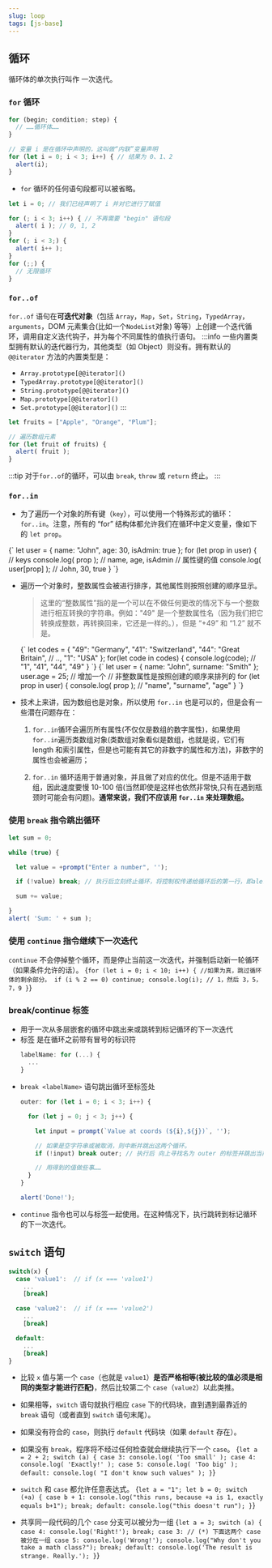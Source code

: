 ```yaml
---
slug: loop
tags: [js-base]
---
```


## 循环
循环体的单次执行叫作 一次迭代。
### `for` 循环
```js
for (begin; condition; step) {
  // ……循环体……
}

// 变量 i 是在循环中声明的，这叫做“内联”变量声明
for (let i = 0; i < 3; i++) { // 结果为 0、1、2
  alert(i);
}
```
- `for` 循环的任何语句段都可以被省略。
```js
let i = 0; // 我们已经声明了 i 并对它进行了赋值

for (; i < 3; i++) { // 不再需要 "begin" 语句段
  alert( i ); // 0, 1, 2
}
for (; i < 3;) {
  alert( i++ );
}
for (;;) {
  // 无限循环
}
```

### `for..of`
`for..of` 语句在**可迭代对象**（包括 `Array`，`Map`，`Set`，`String`，`TypedArray`，`arguments`，DOM 元素集合(比如一个`NodeList`对象) 等等）上创建一个迭代循环，调用自定义迭代钩子，并为每个不同属性的值执行语句。
:::info
一些内置类型拥有默认的迭代器行为，其他类型（如 Object）则没有。拥有默认的 `@@iterator` 方法的内置类型是：
- `Array.prototype[@@iterator]()`
- `TypedArray.prototype[@@iterator]()`
- `String.prototype[@@iterator]()`
- `Map.prototype[@@iterator]()`
- `Set.prototype[@@iterator]()`
:::
```js
let fruits = ["Apple", "Orange", "Plum"];

// 遍历数组元素
for (let fruit of fruits) {
  alert( fruit );
}
```
:::tip
对于`for..of`的循环，可以由 `break`, `throw` 或 `return` 终止。
:::

### `for..in`
- 为了遍历一个对象的所有键（`key`），可以使用一个特殊形式的循环：`for..in`。注意，所有的 “for” 结构体都允许我们在循环中定义变量，像如下的 `let prop`。
<CodeRun>
{`
let user = {
  name: "John",
  age: 30,
  isAdmin: true
};
for (let prop in user) {
  // keys
  console.log( prop );  // name, age, isAdmin
  // 属性键的值
  console.log( user[prop] ); // John, 30, true
}
`}
</CodeRun>

- 遍历一个对象时，整数属性会被进行排序，其他属性则按照创建的顺序显示。
  > 这里的“整数属性”指的是一个可以在不做任何更改的情况下与一个整数进行相互转换的字符串。例如："49" 是一个整数属性名（因为我们把它转换成整数，再转换回来，它还是一样的。），但是 “+49” 和 “1.2” 就不是。

  <CodeRun>
  {`
  let codes = {
    "49": "Germany",
    "41": "Switzerland",
    "44": "Great Britain",
    // ..,
    "1": "USA"
  };
  for(let code in codes) {
    console.log(code); // "1", "41", "44", "49"
  }
  `}
  </CodeRun>
  <CodeRun>
  {`
  let user = {
    name: "John",
    surname: "Smith"
  };
  user.age = 25; // 增加一个
  // 非整数属性是按照创建的顺序来排列的
  for (let prop in user) {
    console.log( prop ); // "name", "surname", "age"
  }
  `}
  </CodeRun>

- 技术上来讲，因为数组也是对象，所以使用 `for..in` 也是可以的，但是会有一些潜在问题存在：
  1. `for..in`循环会遍历所有属性(不仅仅是数组的数字属性)，如果使用`for..in`遍历类数组对象(类数组对象看似是数组，也就是说，它们有 length 和索引属性，但是也可能有其它的非数字的属性和方法)，非数字的属性也会被遍历；

  2. `for..in` 循环适用于普通对象，并且做了对应的优化。但是不适用于数组，因此速度要慢 10-100 倍(当然即使是这样也依然非常快,只有在遇到瓶颈时可能会有问题)。**通常来说，我们不应该用 `for..in` 来处理数组。**

### 使用 `break` 指令跳出循环
```js
let sum = 0;

while (true) {

  let value = +prompt("Enter a number", '');

  if (!value) break; // 执行后立刻终止循环，将控制权传递给循环后的第一行，即alert( 'Sum: ' + sum );

  sum += value;

}
alert( 'Sum: ' + sum );
```

### 使用 `continue` 指令继续下一次迭代
`continue` 不会停掉整个循环，而是停止当前这一次迭代，并强制启动新一轮循环（如果条件允许的话）。
<CodeRun>
{`
for (let i = 0; i < 10; i++) {
  //如果为真，跳过循环体的剩余部分。
  if (i % 2 == 0) continue;
  console.log(i); // 1，然后 3，5，7，9
}
`}
</CodeRun>

### break/continue 标签
- 用于一次从多层嵌套的循环中跳出来或跳转到标记循环的下一次迭代
- 标签 是在循环之前带有冒号的标识符
  ```js
  labelName: for (...) {
    ...
  }
  ```
- `break <labelName>` 语句跳出循环至标签处
  ```js
  outer: for (let i = 0; i < 3; i++) {

    for (let j = 0; j < 3; j++) {

      let input = prompt(`Value at coords (${i},${j})`, '');

      // 如果是空字符串或被取消，则中断并跳出这两个循环。
      if (!input) break outer; // 执行后 向上寻找名为 outer 的标签并跳出当前循环，控制权转至 alert('Done!')。

      // 用得到的值做些事……
    }
  }

  alert('Done!');
  ```
- `continue` 指令也可以与标签一起使用。在这种情况下，执行跳转到标记循环的下一次迭代。

## `switch` 语句
```js
switch(x) {
  case 'value1':  // if (x === 'value1')
    ...
    [break]

  case 'value2':  // if (x === 'value2')
    ...
    [break]

  default:
    ...
    [break]
}
```
- 比较 `x` 值与第一个 `case`（也就是 `value1`）**是否严格相等(被比较的值必须是相同的类型才能进行匹配)**，然后比较第二个 `case`（`value2`）以此类推。
- 如果相等，`switch` 语句就执行相应 `case` 下的代码块，直到遇到最靠近的 `break` 语句（或者直到 `switch` 语句末尾）。
- 如果没有符合的 `case`，则执行 `default` 代码块（如果 `default` 存在）。

- 如果没有 `break`，程序将不经过任何检查就会继续执行下一个 `case`。
  <CodeRun>
  {`
  let a = 2 + 2;
  switch (a) {
    case 3:
      console.log( 'Too small' );
    case 4:
      console.log( 'Exactly!' );
    case 5:
      console.log( 'Too big' );
    default:
      console.log( "I don't know such values" );
  }
  `}
  </CodeRun>

- `switch` 和 `case` 都允许任意表达式。
  <CodeRun>
  {`
  let a = "1";
  let b = 0;
  switch (+a) {
    case b + 1:
      console.log("this runs, because +a is 1, exactly equals b+1");
      break;
    default:
      console.log("this doesn't run");
  }
  `}
  </CodeRun>

- 共享同一段代码的几个 `case` 分支可以被分为一组
  <CodeRun>
  {`
  let a = 3;
  switch (a) {
    case 4:
      console.log('Right!');
      break;
    case 3: // (*) 下面这两个 case 被分在一组
    case 5:
      console.log('Wrong!');
      console.log("Why don't you take a math class?");
      break;
    default:
      console.log('The result is strange. Really.');
  }
  `}
  </CodeRun>
